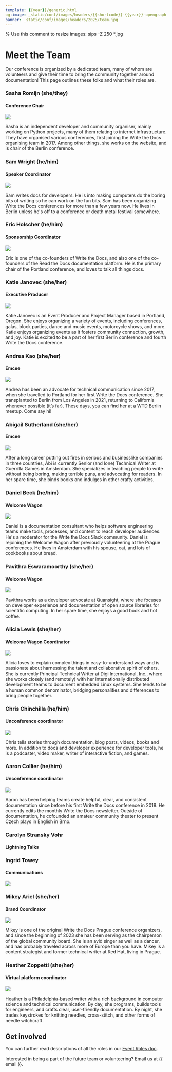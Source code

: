 ```yaml
---
template: {{year}}/generic.html
og:image: _static/conf/images/headers/{{shortcode}}-{{year}}-opengraph.jpg
banner: _static/conf/images/headers/2025/team.jpg
---
```


% Use this comment to resize images: sips -Z 250 *.jpg

# Meet the Team

Our conference is organized by a dedicated team, many of whom are volunteers and give their time to bring the community together around documentation! This page outlines these folks and what their roles are.

### Sasha Romijn (she/they)

#### Conference Chair

![](/_static/img/2024/team/sasha.jpg)

Sasha is an independent developer and community organiser, mainly working on Python projects, many of them relating to internet infrastructure. They have organised various conferences, first joining the Write the Docs organising team in 2017. Among other things, she works on the website, and is chair of the Berlin conference.

### Sam Wright (he/him)

#### Speaker Coordinator

![](/_static/img/2024/team/sam.jpg)

Sam writes docs for developers. He is into making computers do the boring bits of writing so he can work on the fun bits. Sam has been organizing Write the Docs conferences for more than a few years now. He lives in Berlin unless he's off to a conference or death metal festival somewhere.

### Eric Holscher (he/him)

#### Sponsorship Coordinator

![](/_static/img/2024/team/eric.jpg)

Eric is one of the co-founders of Write the Docs, and also one of the co-founders of the Read the Docs documentation platform. He is the primary chair of the Portland conference, and loves to talk all things docs.

### Katie Janovec (she/her)

#### Executive Producer

![](/_static/img/2024/team/katie.jpg)

Katie Janovec is an Event Producer and Project Manager based in Portland, Oregon. She enjoys organizing a variety of events, including conferences, galas, block parties, dance and music events, motorcycle shows, and more. Katie enjoys organizing events as it fosters community connection, growth, and joy. Katie is excited to be a part of her first Berlin conference and fourth Write the Docs conference.

### Andrea Kao (she/her)

#### Emcee

![](/_static/img/2024/team/andreakao.jpg)

Andrea has been an advocate for technical communication since 2017, when she travelled to Portland for her first Write the Docs conference. She transplanted to Berlin from Los Angeles in 2021, returning to California whenever possible (it’s far). These days, you can find her at a WTD Berlin meetup. Come say hi!

### Abigail Sutherland (she/her)

#### Emcee

![](/_static/img/2024/team/abi.jpg)

After a long career putting out fires in serious and businesslike companies in three countries, Abi is currently Senior (and lone) Technical Writer at Guerrilla Games in Amsterdam. She specializes in teaching people to write without being boring, making terrible puns, and advocating for readers. In her spare time, she binds books and indulges in other crafty activities.

### Daniel Beck (he/him)

#### Welcome Wagon

![](/_static/img/2024/team/ddbeck.jpg)

Daniel is a documentation consultant who helps software engineering teams make tools, processes, and content to reach developer audiences. He's a moderator for the Write the Docs Slack community. Daniel is rejoining the Welcome Wagon after previously volunteering at the Prague conferences. He lives in Amsterdam with his spouse, cat, and lots of cookbooks about bread.

### Pavithra Eswaramoorthy (she/her)

#### Welcome Wagon

![](/_static/img/2024/team/pavithra.jpg)

Pavithra works as a developer advocate at Quansight, where she focuses on developer experience and documentation of open source libraries for scientific computing. In her spare time, she enjoys a good book and hot coffee.

### Alicia Lewis (she/her)

#### Welcome Wagon Coordinator

![](/_static/img/2024/team/alicia.jpg)

Alicia loves to explain complex things in easy-to-understand ways and is passionate about harnessing the talent and collaborative spirit of others. She is currently Principal Technical Writer at Digi International, Inc., where she works closely (and remotely) with her internationally distributed development teams to document embedded Linux systems. She tends to be a human common denominator, bridging personalities and differences to bring people together.

### Chris Chinchilla (he/him)

#### Unconference coordinator

![](/_static/img/2024/team/chrischinchilla.jpg)

Chris tells stories through documentation, blog posts, videos, books and more. In addition to docs and developer experience for developer tools, he is a podcaster, video maker, writer of interactive fiction, and games.

### Aaron Collier (he/him)

#### Unconference coordinator

![](/_static/img/2024/team/aaron.jpg)

Aaron has been helping teams create helpful, clear, and consistent documentation since before his first Write the Docs conference in 2018. He currently edits the monthly Write the Docs newsletter. Outside of documentation, he cofounded an amateur community theater to present Czech plays in English in Brno.

### Carolyn Stransky Vohr

#### Lightning Talks

### Ingrid Towey

#### Communications

![](/_static/img/2024/team/ingrid-k-towey.jpg)

### Mikey Ariel (she/her)

#### Brand Coordinator

![](/_static/img/2024/team/mikey.jpg)

Mikey is one of the original Write the Docs Prague conference organizers, and since the beginning of 2023 she has been serving as the chairperson of the global community board. She is an avid singer as well as a dancer, and has probably traveled across more of Europe than you have. Mikey is a content strategist and former technical writer at Red Hat, living in Prague.

### Heather Zoppetti (she/her)

#### Virtual platform coordinator

![](/_static/img/2024/team/heather.jpg)

Heather is a Philadelphia-based writer with a rich background in computer science and technical communication. By day, she programs, builds tools for engineers, and crafts clear, user-friendly documentation. By night, she trades keystrokes for knitting needles, cross-stitch, and other forms of needle witchcraft.

## Get involved

You can further read descriptions of all the roles in our [Event Roles doc](https://www.writethedocs.org/organizer-guide/confs/event-roles/).

Interested in being a part of the future team or volunteering? Email us at {{ email }}.
